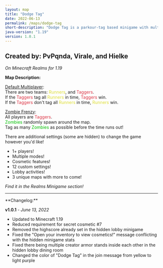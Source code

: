 ```yaml
---
layout: map
title: "Dodge Tag"
date: 2022-06-13
permalink: /maps/dodge-tag
short-description: "Dodge Tag is a parkour-tag based minigame with multiple modes for you and your friends!"
java-version: "1.19"
version: 1.0.1
---
```

Created by: PvPqnda, Virale, and Hielke
-
*On Minecraft Realms for 1.19*

**Map Description:**

<a style="text-decoration: underline;">Default Multiplayer<a>:<br>
There are two teams: <a style="color: #dddd35;">Runners<a>, and <a style="color: #dc3545;">Taggers<a>.<br>
If the <a style="color: #dc3545;">Taggers<a> tag all <a style="color: #dddd35;">Runners<a> in time, <a style="color: #dc3545;">Taggers<a> win.<br>
If the <a style="color: #dc3545;">Taggers<a> don't tag all <a style="color: #dddd35;">Runners<a> in time, <a style="color: #dddd35;">Runners<a> win.

<a style="text-decoration: underline;">Zombie Frenzy<a>:<br>
All players are <a style="color: #dc3545;"><a style="color: #dc3545;">Taggers<a><a>.<br>
<a style="color: #00be00;">Zombies<a> randomly spawn around the map.<br>
Tag as many <a style="color: #00be00;">Zombies<a> as possible before the time runs out!<br>

There are additional settings (some are hidden) to change the game however you'd like!

- 1+ players!
- Multiple modes!
- Cosmetic features!
- 12 custom settings!
- Lobby activities!
- 3 unique maps with more to come!

*Find it in the Realms Minigame section!*
<hr>
**Changelog:**

**v1.0.1** - *June 13, 2022*

- Updated to Minecraft 1.19
- Reduced requirement for secret cosmetic #7
- Removed the highscore already set in the hidden lobby minigame
- Fixed the "Open your inventory to view cosmetics!" message conflicting with the hidden minigame stats
- Fixed there being multiple creator armor stands inside each other in the hidden lobby dining room
- Changed the color of "Dodge Tag" in the join message from yellow to light purple